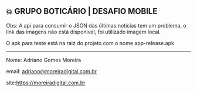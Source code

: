 ## 💥 GRUPO BOTICÁRIO | DESAFIO MOBILE

Obs: A api para consumir o JSON das últimas noticias tem um problema, o link das imagens não está disponivel, foi utilizado imagem local.

O apk para teste está na raiz do projeto com o nome app-release.apk

---

Nome: Adriano Gomes Moreira

email: adriano@moreiradigital.com.br

site:https://moreiradigital.com.br
